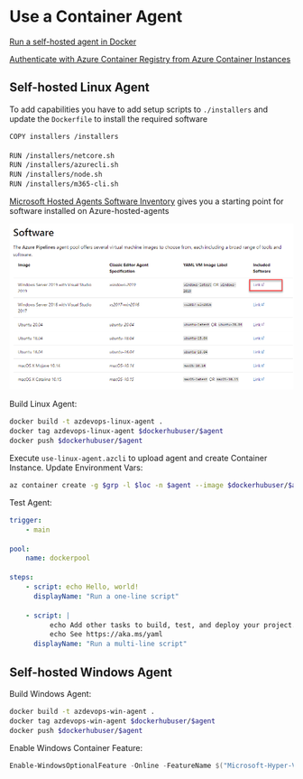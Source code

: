 # Use a Container Agent

[Run a self-hosted agent in Docker](https://docs.microsoft.com/en-us/azure/devops/pipelines/agents/docker?view=azure-devops)

[Authenticate with Azure Container Registry from Azure Container Instances](https://docs.microsoft.com/en-us/azure/container-registry/container-registry-auth-aci)

## Self-hosted Linux Agent

To add capabilities you have to add setup scripts to `./installers` and update the `Dockerfile` to install the required software

```bash
COPY installers /installers

RUN /installers/netcore.sh
RUN /installers/azurecli.sh
RUN /installers/node.sh
RUN /installers/m365-cli.sh
```

[Microsoft Hosted Agents Software Inventory](https://docs.microsoft.com/en-us/azure/devops/pipelines/agents/hosted?view=azure-devops&tabs=yaml) gives you a starting point for software installed on Azure-hosted-agents

![inventory](_images/inventory.png)

Build Linux Agent:

```bash
docker build -t azdevops-linux-agent .
docker tag azdevops-linux-agent $dockerhubuser/$agent
docker push $dockerhubuser/$agent
```

Execute `use-linux-agent.azcli` to upload agent and create Container Instance. Update Environment Vars:

```bash
az container create -g $grp -l $loc -n $agent --image $dockerhubuser/$agent --cpu 1 --memory 1 --dns-name-label $agent --port 80 --environment-variables 'AZP_URL'=$org 'AZP_TOKEN'=$token 'AZP_AGENT_NAME'='shlinuxagent' 'AZP_POOL'=$pool
```

Test Agent:

```yaml
trigger:
    - main

pool:
    name: dockerpool

steps:
    - script: echo Hello, world!
      displayName: "Run a one-line script"

    - script: |
          echo Add other tasks to build, test, and deploy your project.
          echo See https://aka.ms/yaml
      displayName: "Run a multi-line script"
```

## Self-hosted Windows Agent

Build Windows Agent:

```bash
docker build -t azdevops-win-agent .
docker tag azdevops-win-agent $dockerhubuser/$agent
docker push $dockerhubuser/$agent
```

Enable Windows Container Feature:

```Powershell
Enable-WindowsOptionalFeature -Online -FeatureName $("Microsoft-Hyper-V", "Containers") -All
```
